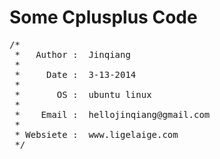 Some Cplusplus Code
===================

<pre class="prettyprint lang-cpp">/*
 *   Author :  Jinqiang
 *
 *     Date :  3-13-2014
 *
 *       OS :  ubuntu linux
 *
 *    Email :  hellojinqiang@gmail.com
 *
 * Websiete :  www.ligelaige.com
 */
</pre>


